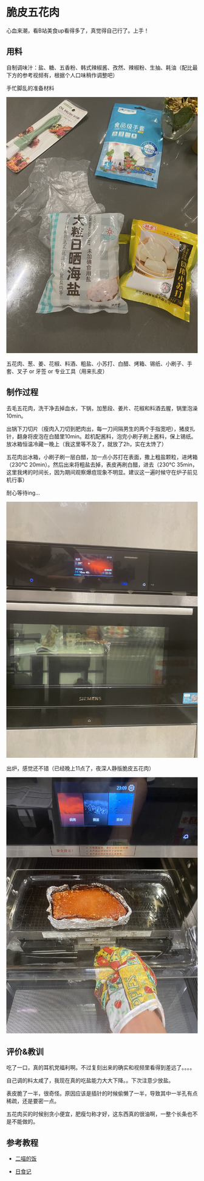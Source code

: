# 脆皮五花肉

心血来潮，看B站美食up看得多了，真觉得自己行了。上手！

## 用料

自制调味汁：盐、糖、五香粉、韩式辣椒酱、孜然、辣椒粉、生抽、耗油（配比最下方的参考视频有，根据个人口味稍作调整吧）

手忙脚乱的准备材料

![](./images/materials.jpeg)



五花肉、葱、姜、花椒、料酒、粗盐、小苏打、白醋、烤箱、锡纸、小刷子、手套、叉子 or 牙签 or 专业工具（用来扎皮）

## 制作过程

去毛五花肉，洗干净去掉血水，下锅，加葱段、姜片、花椒和料酒去腥，锅里泡澡10min。

出锅下刀切片（瘦肉入刀切到肥肉出，每一刀间隔男生的两个手指宽吧），猪皮扎针，翻身将皮泡在白醋里10min。趁机配酱料，泡完小刷子刷上酱料，保上锡纸。放冰箱恒温冷藏一晚上（我这里等不及了，就放了2h，实在太馋了）

五花肉出冰箱，小刷子刷一层白醋，加一点小苏打在表面，撒上粗盐颗粒，进烤箱（230℃ 20min）。然后出来将粗盐去掉，表皮再刷白醋，进去（230℃ 35min，这里我烤的时间长，因为期间观察爆痘现象不明显。建议这一遍时候守在炉子前见机行事）

耐心等待ing...

![](./images/middle.jpeg)

出炉，感觉还不错（已经晚上11点了，夜深人静版脆皮五花肉）

![](./images/finish.jpeg)



## 评价&教训

吃了一口，真的耳机党福利啊。不过复刻出来的确实和视频里看得到差远了。。。。

自己调的料太咸了，我现在真的吃盐能力大大下降。。下次注意少放盐。

表皮脆了一半，很奇怪。原因应该是插针的时候偷懒了一半，导致其中一半孔有点稀疏，还是要密一点。

五花肉买的时候别贪小便宜，肥瘦匀称才好，这东西真的很油啊，一整个长条也不是不能做的。

## 参考教程

* [二喵的饭](https://www.bilibili.com/video/BV1xE411i72y?share_source=copy_web&vd_source=19ee44b0ddf39531fae061fcb1320f71)

* [日食记](https://www.bilibili.com/video/BV1ky4y1j7rx?share_source=copy_web&vd_source=19ee44b0ddf39531fae061fcb1320f71)

